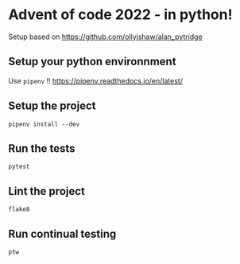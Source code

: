 # Advent of code 2022 - in python!

Setup based on https://github.com/ollyjshaw/alan_pytridge

## Setup your python environnment

Use `pipenv` !! https://pipenv.readthedocs.io/en/latest/

## Setup the project

`pipenv install --dev`

## Run the tests

`pytest`

## Lint the project

`flake8`

## Run continual testing

`ptw`
